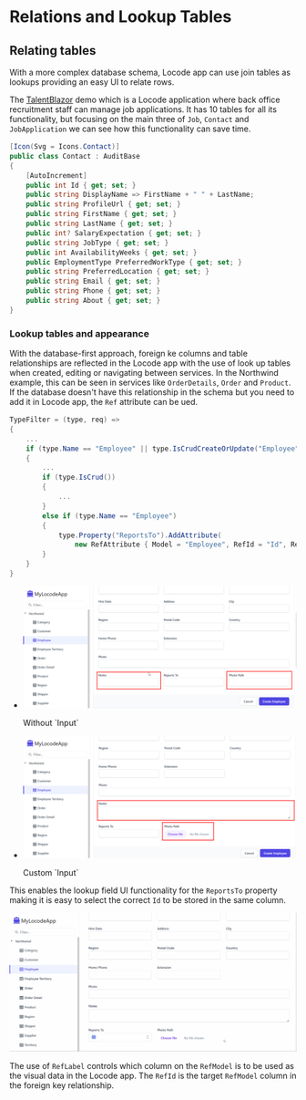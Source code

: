 # Relations and Lookup Tables

## Relating tables

With a more complex database schema, Locode app can use join tables as lookups providing an easy UI to relate rows.

The [TalentBlazor]() demo which is a Locode application where back office recruitment staff can manage job applications.
It has 10 tables for all its functionality, but focusing on the main three of `Job`, `Contact` and `JobApplication` we can
see how this functionality can save time.

```csharp
[Icon(Svg = Icons.Contact)]
public class Contact : AuditBase
{
    [AutoIncrement]
    public int Id { get; set; }
    public string DisplayName => FirstName + " " + LastName;
    public string ProfileUrl { get; set; }
    public string FirstName { get; set; }
    public string LastName { get; set; }
    public int? SalaryExpectation { get; set; }
    public string JobType { get; set; }
    public int AvailabilityWeeks { get; set; }
    public EmploymentType PreferredWorkType { get; set; }
    public string PreferredLocation { get; set; }
    public string Email { get; set; }
    public string Phone { get; set; }
    public string About { get; set; }
}
```


### Lookup tables and appearance

With the database-first approach, foreign ke columns and table relationships are reflected in the Locode app with the use of
look up tables when created, editing or navigating between services. In the Northwind example, this can be seen in services like
`OrderDetails`, `Order` and `Product`. If the database doesn't have this relationship in the schema but you need
to add it in Locode app, the `Ref` attribute can be ued.

```csharp
TypeFilter = (type, req) =>
{
    ...
    if (type.Name == "Employee" || type.IsCrudCreateOrUpdate("Employee"))
    {
        ...
        if (type.IsCrud())
        {
            ...
        }
        else if (type.Name == "Employee")
        {
            type.Property("ReportsTo").AddAttribute(
                new RefAttribute { Model = "Employee", RefId = "Id", RefLabel = "LastName" });
        }
    }
}
```

<ul role="list" class="m-4 grid grid-cols-1 xl:grid-cols-2 gap-x-4 gap-y-8 xl:gap-x-8">
  <li class="relative">
    <div class="group block w-full aspect-w-13 aspect-h-6 rounded-lg bg-gray-100 focus-within:ring-2 focus-within:ring-offset-2 focus-within:ring-offset-gray-100 focus-within:ring-indigo-500 overflow-hidden">
      <img src="/assets/img/database-first-northwind-input-1.png" alt="" class="object-cover pointer-events-none group-hover:opacity-75">
    </div>
    <p class="block text-sm font-medium text-gray-500 pointer-events-none">Without `Input`</p>
  </li>
  <li class="relative">
    <div class="group block w-full aspect-w-13 aspect-h-6  rounded-lg bg-gray-100 focus-within:ring-2 focus-within:ring-offset-2 focus-within:ring-offset-gray-100 focus-within:ring-indigo-500 overflow-hidden">
      <img src="/assets/img/database-first-northwind-input-2.png" alt="" class="object-cover pointer-events-none group-hover:opacity-75">
    </div>
    <p class="block text-sm font-medium text-gray-500 pointer-events-none">Custom `Input`</p>
  </li>
</ul>

This enables the lookup field UI functionality for the `ReportsTo` property making it is easy to select the correct `Id` to be stored in the same column.

<img src="/assets/img/locode-lookup.gif" alt="" class="object-cover pointer-events-none group-hover:opacity-75">

The use of `RefLabel` controls which column on the `RefModel` is to be used as the visual data in the Locode app. The `RefId` is the target `RefModel` column in the foreign key relationship.
